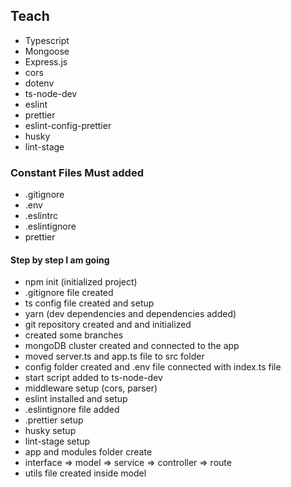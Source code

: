 ## Teach

- Typescript
- Mongoose
- Express.js
- cors
- dotenv
- ts-node-dev
- eslint
- prettier
- eslint-config-prettier
- husky
- lint-stage

### Constant Files Must added

- .gitignore
- .env
- .eslintrc
- .eslintignore
- prettier

#### Step by step I am going

- npm init (initialized project)
- .gitignore file created
- ts config file created and setup
- yarn (dev dependencies and dependencies added)
- git repository created and and initialized
- created some branches
- mongoDB cluster created and connected to the app
- moved server.ts and app.ts file to src folder
- config folder created and .env file connected with index.ts file
- start script added to ts-node-dev
- middleware setup (cors, parser)
- eslint installed and setup
- .eslintignore file added
- .prettier setup
- husky setup
- lint-stage setup
- app and modules folder create
- interface => model => service => controller => route
- utils file created inside model
